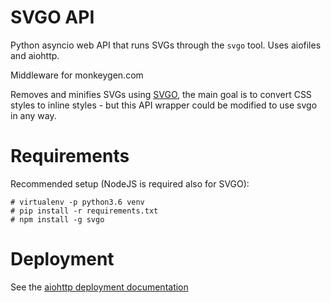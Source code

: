 # SVGO API

Python asyncio web API that runs SVGs through the `svgo` tool. Uses aiofiles and aiohttp.

Middleware for monkeygen.com

Removes and minifies SVGs using [SVGO](https://github.com/svg/svgo), the main goal is to convert CSS styles to inline styles - but this API wrapper could be modified to use svgo in any way.

# Requirements

Recommended setup (NodeJS is required also for SVGO):

```
# virtualenv -p python3.6 venv
# pip install -r requirements.txt
# npm install -g svgo
```

# Deployment

See the [aiohttp deployment documentation](https://docs.aiohttp.org/en/stable/deployment.html)